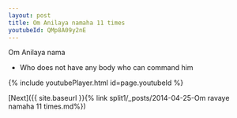```yaml
---
layout: post
title: Om Anilaya namaha 11 times
youtubeId: QMp8A09y2nE
---
```

 
 
Om Anilaya nama 
 
 -  Who does not have any body who can command him 
 
  
 
  
 
 
 
 
 
 


{% include youtubePlayer.html id=page.youtubeId %}
 
[Next]({{ site.baseurl }}{% link  split1/_posts/2014-04-25-Om ravaye namaha 11 times.md%})
 
